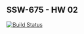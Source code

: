 ## SSW-675 - HW 02

[![Build Status](https://travis-ci.org/seige13/SSW-675-HW02.svg?branch=master)](https://travis-ci.org/seige13/SSW-675-HW02)